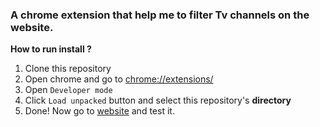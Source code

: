 ### A chrome extension that help me to filter Tv channels on the website.

**How to run install ?**

1. Clone this repository
2. Open chrome and go to [chrome://extensions/](chrome://extensions/)
3. Open `Developer mode`
4. Click `Load unpacked` button and select this repository's **directory**
5. Done! Now go to [website](https://canlitvizle.gen.tl) and test it.
